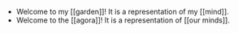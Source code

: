 - Welcome to my [[garden]]! It is a representation of my [[mind]].
- Welcome to the [[agora]]! It is a representation of [[our minds]].